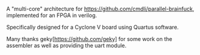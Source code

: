 A "multi-core" architecture for https://github.com/cmdli/parallel-brainfuck, implemented for an FPGA in verilog.

Specifically designed for a Cyclone V board using Quartus software.

Many thanks geky[https://github.com/geky] for some work on the assembler as well as providing the uart module.
